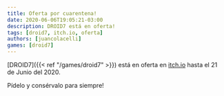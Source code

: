 ```yaml
---
title: Oferta por cuarentena!
date: 2020-06-06T19:05:21-03:00
description: DROID7 está en oferta!
tags: [droid7, itch.io, oferta]
authors: [juancolacelli]
games: [droid7]
---
```


[DROID7]({{< ref "/games/droid7" >}}) está en oferta en [itch.io](https://juancolacelli.itch.io) hasta el 21 de Junio del 2020.

Pídelo y consérvalo para siempre!
